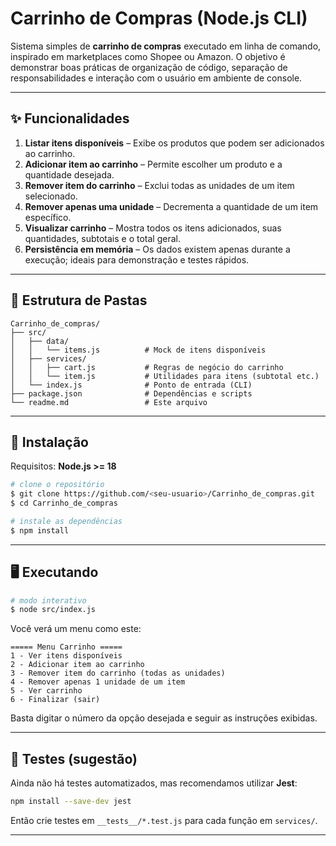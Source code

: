 # Carrinho de Compras (Node.js CLI)

Sistema simples de **carrinho de compras** executado em linha de comando, inspirado em marketplaces como Shopee ou Amazon. O objetivo é demonstrar boas práticas de organização de código, separação de responsabilidades e interação com o usuário em ambiente de console.

---

## ✨ Funcionalidades

1. **Listar itens disponíveis** – Exibe os produtos que podem ser adicionados ao carrinho.
2. **Adicionar item ao carrinho** – Permite escolher um produto e a quantidade desejada.
3. **Remover item do carrinho** – Exclui todas as unidades de um item selecionado.
4. **Remover apenas uma unidade** – Decrementa a quantidade de um item específico.
5. **Visualizar carrinho** – Mostra todos os itens adicionados, suas quantidades, subtotais e o total geral.
6. **Persistência em memória** – Os dados existem apenas durante a execução; ideais para demonstração e testes rápidos.

---

## 📂 Estrutura de Pastas

```text
Carrinho_de_compras/
├── src/
│   ├── data/
│   │   └── items.js          # Mock de itens disponíveis
│   ├── services/
│   │   ├── cart.js           # Regras de negócio do carrinho
│   │   └── item.js           # Utilidades para itens (subtotal etc.)
│   └── index.js              # Ponto de entrada (CLI)
├── package.json              # Dependências e scripts
└── readme.md                 # Este arquivo
```

---

## 🚀 Instalação

Requisitos: **Node.js >= 18**

```bash
# clone o repositório
$ git clone https://github.com/<seu-usuario>/Carrinho_de_compras.git
$ cd Carrinho_de_compras

# instale as dependências
$ npm install
```

---

## 🖥️ Executando

```bash
# modo interativo
$ node src/index.js
```

Você verá um menu como este:

```
===== Menu Carrinho =====
1 - Ver itens disponíveis
2 - Adicionar item ao carrinho
3 - Remover item do carrinho (todas as unidades)
4 - Remover apenas 1 unidade de um item
5 - Ver carrinho
6 - Finalizar (sair)
```

Basta digitar o número da opção desejada e seguir as instruções exibidas.

---

## 🧪 Testes (sugestão)
Ainda não há testes automatizados, mas recomendamos utilizar **Jest**:

```bash
npm install --save-dev jest
```

Então crie testes em `__tests__/*.test.js` para cada função em `services/`.

---
